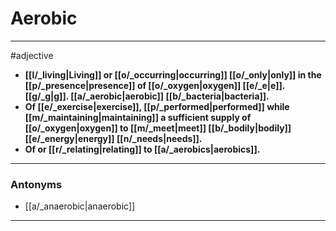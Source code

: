 # Aerobic
---
#adjective
- **[[l/_living|Living]] or [[o/_occurring|occurring]] [[o/_only|only]] in the [[p/_presence|presence]] of [[o/_oxygen|oxygen]] [[e/_e|e]].[[g/_g|g]]. [[a/_aerobic|aerobic]] [[b/_bacteria|bacteria]].**
- **Of [[e/_exercise|exercise]], [[p/_performed|performed]] while [[m/_maintaining|maintaining]] a sufficient supply of [[o/_oxygen|oxygen]] to [[m/_meet|meet]] [[b/_bodily|bodily]] [[e/_energy|energy]] [[n/_needs|needs]].**
- **Of or [[r/_relating|relating]] to [[a/_aerobics|aerobics]].**
---
### Antonyms
- [[a/_anaerobic|anaerobic]]
---
